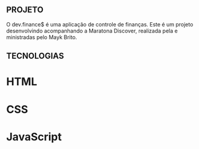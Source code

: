 ## PROJETO
O dev.finance$ é uma aplicação de controle de finanças. Este é um projeto desenvolvindo acompanhando a  Maratona Discover, realizada pela e ministradas pelo Mayk Brito.

## TECNOLOGIAS
# HTML
# CSS
# JavaScript

